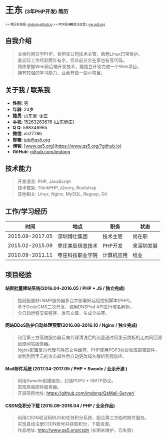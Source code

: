 # 王东 <span style="font-size: initial;">(3年PHP开发) 简历</span>

<span style="font-size: x-small;"> >> 简历在线版: [imdong.github.io](https://imdong.github.io/) >> PDF版(<b>HR</b>请点这里): [me.qs5.org](https://me.qs5.org/?github.io "请下载/打印此份")</span>

## 自我介绍

> 业余时间自学PHP，曾担任公司技术主管，熟悉Linux日常维护。  
> 虽实际工作经验两年有余，但此前业余在家也有写代码。  
> 熟练掌握Web前后端开发技术，能独立开发完成一个Web项目。  
> 拥有较强的学习能力，业余有做一些小项目。

## 关于我 / 联系我

+ **性别**: 男
+ **年龄**: 24岁
+ **籍贯**: 山东省-枣庄
+ **手机**: 15263263676 (山东枣庄)
+ **Q  Q**: 598346965
+ **微信**: im27786
+ **邮箱**: [job@qs5.org](mailto://job@qs5.org)
+ **博客**: [www.qs5.org](https://www.qs5.org/?github.io)
+ **GitHub**: [github.com/imdong](https://github.com/imdong)

## 技术能力

> 开发语言: PHP, JavaScript  
> 技术框架: ThinkPHP, jQuery, Bootstrap  
> 其他相关: Linux, Nginx, MySQL, Regexp, Git  

## 工作/学习经历

|时间|地点|职务|状态|
|----|----|----|----|
|2015.09-2017.05|深圳博仕集团|技术主管|尚在职|
|2015.02-2015.09|枣庄美辰信息技术|PHP开发|来深圳发展|
|2010.09-2011.11|枣庄科技职业学院|计算机应用|结业|

## 项目经验

#### 站群批量建站系统(2016.04-2016.05 / PHP + JS / 独立完成)

> 提前配置好LNMP服务器多台并部署好远程控制脚本(PHP)。  
> 基于DedeCMS二次开发，调用DNSPod API进行域名解析。  
> 全自动远程安装程序，发布文章，生成全站等。  

#### 网站DDoS防护自动处理预案(2016.08-2016.10 / Nginx / 独立完成)
> 利用第三方高防服务器反向代理清洗后的流量通过阿里云跳板机走内网回源到原网站服务器。  
> Nginx配置反向代理与静态文件缓存，PHP使用POP3协议收取邮箱邮件，收到到阿里云的攻击邮件后自动更改域名解析到高防IP。  

#### Mail邮件系统 (2017.04-2017.05 / PHP + Swoole / 业余开源 )
> 利用Swwole创建服务，封装POP3 + SMTP协议。  
> 实现简易邮件服务器。  
> 开源项目地址: https://github.com/imdong/QsMail-Server/

#### CSDN免积分下载 (2015.09-2016.04 / PHP / 业余作品)
> 利用CSDN验证码BUG和任务积分系统，配合第三方临时邮件服务。  
> 实现自动注册CSDN账号并获取积分，下载资源。  
> 作品地址: http://www.qs5.org/csdn  (长期未维护，已失效)



<!-- 修改页面 -->
<link href="/asset/print.css" rel="stylesheet"><script type="text/javascript" src="/asset/bottom.js"></script>
